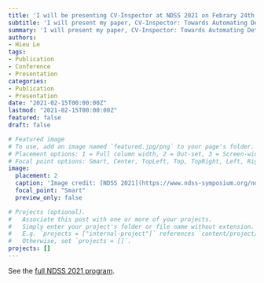 ```yaml
---
title: 'I will be presenting CV-Inspector at NDSS 2021 on Febrary 24th'
subtitle: 'I will present my paper, CV-Inspector: Towards Automating Detection of Adblock Circumvention at NDSS 2021.'
summary: 'I will present my paper, CV-Inspector: Towards Automating Detection of Adblock Circumvention at NDSS 2021.'
authors:
- Hieu Le
tags:
- Publication
- Conference
- Presentation
categories:
- Publication
- Presentation
date: "2021-02-15T00:00:00Z"
lastmod: "2021-02-15T00:00:00Z"
featured: false
draft: false

# Featured image
# To use, add an image named `featured.jpg/png` to your page's folder.
# Placement options: 1 = Full column width, 2 = Out-set, 3 = Screen-width
# Focal point options: Smart, Center, TopLeft, Top, TopRight, Left, Right, BottomLeft, Bottom, BottomRight
image:
  placement: 2
  caption: 'Image credit: [NDSS 2021](https://www.ndss-symposium.org/ndss2021/)'
  focal_point: "Smart"
  preview_only: false

# Projects (optional).
#   Associate this post with one or more of your projects.
#   Simply enter your project's folder or file name without extension.
#   E.g. `projects = ["internal-project"]` references `content/project/deep-learning/index.md`.
#   Otherwise, set `projects = []`.
projects: []
---
```


See the [full NDSS 2021 program](https://www.ndss-symposium.org/ndss-program/ndss-2021/).